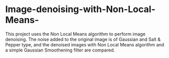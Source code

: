# Image-denoising-with-Non-Local-Means-
This project uses the Non Local Means algorithm to perform image denoising. The noise added to the original image is of Gaussian and Salt &amp; Pepper type, and the denoised images with Non Local Means algorithm and a simple Gaussian Smoothening filter are compared.
